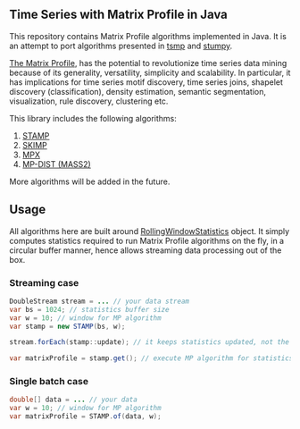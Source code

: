 ## Time Series with Matrix Profile in Java

This repository contains Matrix Profile algorithms implemented in Java.
It is an attempt to port algorithms presented
in [tsmp](https://github.com/matrix-profile-foundation/tsmp)
and [stumpy](https://github.com/TDAmeritrade/stumpy).

[The Matrix Profile](https://www.cs.ucr.edu/~eamonn/MatrixProfile.html), has the potential to
revolutionize time series data mining because of its generality,
versatility, simplicity and scalability.
In particular, it has implications for time series motif discovery, time series joins, shapelet
discovery (classification), density estimation, semantic segmentation, visualization, rule
discovery, clustering etc.

This library includes the following algorithms:

1. [STAMP](/src/main/java/com/github/eugene/kamenev/tsmp4j/algo/mp/STAMP.java)
2. [SKIMP](/src/main/java/com/github/eugene/kamenev/tsmp4j/algo/pmp/SKIMP.java)
3. [MPX](/src/main/java/com/github/eugene/kamenev/tsmp4j/algo/mp/mpx/MPX.java)
4. [MP-DIST (MASS2)](/src/main/java/com/github/eugene/kamenev/tsmp4j/algo/mp/mass/MASS2.java)

More algorithms will be added in the future.

## Usage
All algorithms here are built around [RollingWindowStatistics](/src/main/java/com/github/eugene/kamenev/tsmp4j/stats/RollingWindowStatistics.java) object. 
It simply computes statistics required to run Matrix Profile algorithms on the fly, in a circular buffer manner, hence allows streaming data processing out of the box.

### Streaming case
```java
DoubleStream stream = ... // your data stream
var bs = 1024; // statistics buffer size
var w = 10; // window for MP algorithm
var stamp = new STAMP(bs, w);

stream.forEach(stamp::update); // it keeps statistics updated, not the matrix profile

var matrixProfile = stamp.get(); // execute MP algorithm for statistics collected
```

### Single batch case
```java
double[] data = ... // your data
var w = 10; // window for MP algorithm    
var matrixProfile = STAMP.of(data, w);

```

